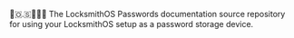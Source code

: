 🔐️🇴.🇸🔑️🚪️📖️ The LocksmithOS Passwords documentation source repository for using your LocksmithOS setup as a password storage device.

